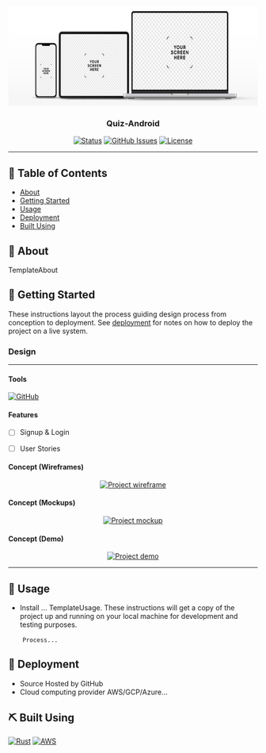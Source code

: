 <p align="center">
    <a href="" rel="noopener">
    <img width=600px height=200px src="app/src/assets/mockup.jpg" alt="Project Logo"></a>
</p>

<h3 align="center">Quiz-Android</h3>

<div align="center">

  [![Status](https://img.shields.io/badge/status-active-success.svg?style=for-the-badge)](https://github.com/courierofcode/Templates/)
  [![GitHub Issues](https://img.shields.io/github/issues/courierofcode/Templates.svg?style=for-the-badge)](https://github.com/courierofcode/Templates/issues)
  [![License](https://img.shields.io/badge/license-MIT-blue.svg?style=for-the-badge)](https://github.com/courierofcode/Templates/blob/main/LICENSE)
</div>

---



## 📝 Table of Contents
- [About](#about)
- [Getting Started](#getting_started)
- [Usage](#usage)
- [Deployment](#deployment)
- [Built Using](#built_using)

## 🧐 About <a name = "about"></a>
TemplateAbout

## 🏁 Getting Started <a name = "getting_started"></a>
These instructions layout the process guiding design process from conception to deployment. See [deployment](#deployment) for notes on how to deploy the project on a live system.
### Design
---
#### Tools
[<img src="https://upload.wikimedia.org/wikipedia/commons/a/a5/Google_Chrome_icon_%28September_2014%29.svg" width=30 height=60 alt="GitHub">](https://www.google.com)

#### Features
- [ ] Signup & Login
- [ ] User Stories


#### Concept (Wireframes)
<p align="center">
    <a href="" rel="noopener">
    <img width=200px height=200px src="" alt="Project wireframe"></a>
</p>

#### Concept (Mockups)
<p align="center">
    <a href="" rel="noopener">
    <img width=200px height=200px src="" alt="Project mockup"></a>
</p>

#### Concept (Demo)
<p align="center">
    <a href="" rel="noopener">
    <img width=200px height=200px src="" alt="Project demo"></a>
</p>

---
## 🎈 Usage <a name="usage"></a>
* Install ...
TemplateUsage. These instructions will get a copy of the project up and running on your local machine for development and testing purposes.

```shell
    Process...
```
## 🚀 Deployment <a name = "deployment"></a>
- Source Hosted by GitHub
- Cloud computing provider AWS/GCP/Azure...


## ⛏️ Built Using <a name = "built_using"></a>
[<img src="https://upload.wikimedia.org/wikipedia/commons/d/d5/Rust_programming_language_black_logo.svg" width=30 height=30 alt="Rust">](https://www.rust-lang.org/)
[<img src="https://upload.wikimedia.org/wikipedia/commons/9/93/Amazon_Web_Services_Logo.svg" width=30 height=30 alt="AWS">](https://aws.amazon.com/)